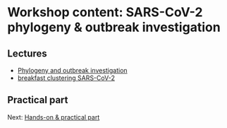 # Workshop content: SARS-CoV-2 phylogeny & outbreak investigation

## Lectures

* [Phylogeny and outbreak investigation](https://docs.google.com/presentation/d/1hQfbgE4o8rfn012U_Y3OfzNcYCXiifAb1mSMd7rTTuE/edit?usp=sharing)
* [breakfast clustering SARS-CoV-2](https://docs.google.com/presentation/d/1emiJ8kgpXgZIooOWVgBJ95fKJck5xbepbleqvyN3Gdc/edit?usp=sharing)

## Practical part

Next: [Hands-on & practical part](hands-on.md)
